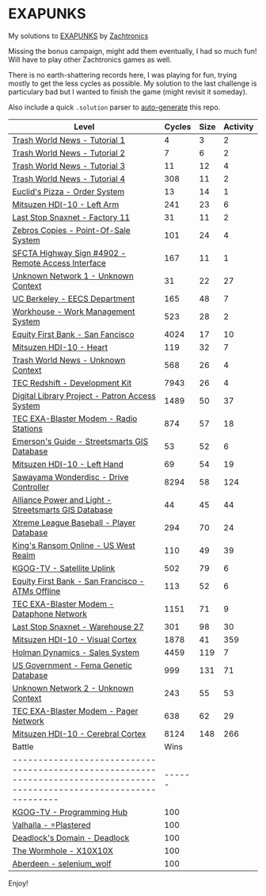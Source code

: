 # EXAPUNKS
My solutions to [EXAPUNKS](https://store.steampowered.com/app/716490/EXAPUNKS/) by [Zachtronics](https://www.zachtronics.com/) 

Missing the bonus campaign, might add them eventually, I had so much fun! Will have to play other Zachtronics games as well.

There is no earth-shattering records here, I was playing for fun, trying mostly to get the less cycles as possible. My solution to the last challenge is particulary bad but I wanted to finish the game (might revisit it someday).

Also include a quick `.solution` parser to [auto-generate](EXA-Parser) this repo.

<!-- EXA_START -->
| Level                                                                                                                   | Cycles | Size | Activity |
|-------------------------------------------------------------------------------------------------------------------------|--------|------|----------|
| [Trash World News - Tutorial 1](solutions/01-trash-world-news-tutorial-1)                                               | 4      | 3    | 2        |
| [Trash World News - Tutorial 2](solutions/02-trash-world-news-tutorial-2)                                               | 7      | 6    | 2        |
| [Trash World News - Tutorial 3](solutions/03-trash-world-news-tutorial-3)                                               | 11     | 12   | 4        |
| [Trash World News - Tutorial 4](solutions/04-trash-world-news-tutorial-4)                                               | 308    | 11   | 2        |
| [Euclid's Pizza - Order System](solutions/05-euclids-pizza-order-system)                                                | 13     | 14   | 1        |
| [Mitsuzen HDI-10 - Left Arm](solutions/06-mitsuzen-hdi-10-left-arm)                                                     | 241    | 23   | 6        |
| [Last Stop Snaxnet - Factory 11](solutions/07-last-stop-snaxnet-factory-11)                                             | 31     | 11   | 2        |
| [Zebros Copies - Point-Of-Sale System](solutions/08-zebros-copies-point-of-sale-system)                                 | 101    | 24   | 4        |
| [SFCTA Highway Sign #4902 - Remote Access Interface](solutions/09-sfcta-highway-sign-4902-remote-access-interface)      | 167    | 11   | 1        |
| [Unknown Network 1 - Unknown Context](solutions/10-unknown-network-1-unknown-context)                                   | 31     | 22   | 27       |
| [UC Berkeley - EECS Department](solutions/11-uc-berkeley-eecs-department)                                               | 165    | 48   | 7        |
| [Workhouse - Work Management System](solutions/12-workhouse-work-management-system)                                     | 523    | 28   | 2        |
| [Equity First Bank - San Fancisco](solutions/13-equity-first-bank-san-fancisco)                                         | 4024   | 17   | 10       |
| [Mitsuzen HDI-10 - Heart](solutions/14-mitsuzen-hdi-10-heart)                                                           | 119    | 32   | 7        |
| [Trash World News - Unknown Context](solutions/15-trash-world-news-unknown-context)                                     | 568    | 26   | 4        |
| [TEC Redshift - Development Kit](solutions/16-tec-redshift-development-kit)                                             | 7943   | 26   | 4        |
| [Digital Library Project - Patron Access System](solutions/17-digital-library-project-patron-access-system)             | 1489   | 50   | 37       |
| [TEC EXA-Blaster Modem - Radio Stations](solutions/18-tec-exa-blaster-modem-radio-stations)                             | 874    | 57   | 18       |
| [Emerson's Guide - Streetsmarts GIS Database](solutions/19-emersons-guide-streetsmarts-gis-database)                    | 53     | 52   | 6        |
| [Mitsuzen HDI-10 - Left Hand](solutions/20-mitsuzen-hdi-10-left-hand)                                                   | 69     | 54   | 19       |
| [Sawayama Wonderdisc - Drive Controller](solutions/21-sawayama-wonderdisc-drive-controller)                             | 8294   | 58   | 124      |
| [Alliance Power and Light - Streetsmarts GIS Database](solutions/22-alliance-power-and-light-streetsmarts-gis-database) | 44     | 45   | 44       |
| [Xtreme League Baseball - Player Database](solutions/23-xtreme-league-baseball-player-database)                         | 294    | 70   | 24       |
| [King's Ransom Online - US West Realm](solutions/24-kings-ransom-online-us-west-realm)                                  | 110    | 49   | 39       |
| [KGOG-TV - Satellite Uplink](solutions/25-kgog-tv-satellite-uplink)                                                     | 502    | 79   | 6        |
| [Equity First Bank - San Francisco - ATMs Offline](solutions/26-equity-first-bank-san-francisco-atms-offline)           | 113    | 52   | 6        |
| [TEC EXA-Blaster Modem - Dataphone Network](solutions/27-tec-exa-blaster-modem-dataphone-network)                       | 1151   | 71   | 9        |
| [Last Stop Snaxnet - Warehouse 27](solutions/28-last-stop-snaxnet-warehouse-27)                                         | 301    | 98   | 30       |
| [Mitsuzen HDI-10 - Visual Cortex](solutions/29-mitsuzen-hdi-10-visual-cortex)                                           | 1878   | 41   | 359      |
| [Holman Dynamics - Sales System](solutions/30-holman-dynamics-sales-system)                                             | 4459   | 119  | 7        |
| [US Government - Fema Genetic Database](solutions/31-us-government-fema-genetic-database)                               | 999    | 131  | 71       |
| [Unknown Network 2 - Unknown Context](solutions/32-unknown-network-2-unknown-context)                                   | 243    | 55   | 53       |
| [TEC EXA-Blaster Modem - Pager Network](solutions/33-tec-exa-blaster-modem-pager-network)                               | 638    | 62   | 29       |
| [Mitsuzen HDI-10 - Cerebral Cortex](solutions/34-mitsuzen-hdi-10-cerebral-cortex)                                       | 8124   | 148  | 266      |
| Battle                                                                                                                  | Wins |
|-------------------------------------------------------------------------------------------------------------------------|------|
| [KGOG-TV - Programming Hub](battles/01-kgog-tv-programming-hub)                                                         | 100  |
| [Valhalla - =Plastered](battles/02-valhalla-plastered)                                                                  | 100  |
| [Deadlock's Domain - Deadlock](battles/03-deadlocks-domain-deadlock)                                                    | 100  |
| [The Wormhole - X10X10X](battles/04-the-wormhole-x10x10x)                                                               | 100  |
| [Aberdeen - selenium_wolf](battles/05-aberdeen-seleniumwolf)                                                            | 100  |
<!-- EXA_END -->

Enjoy!
